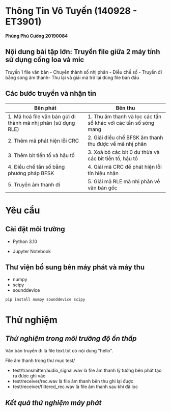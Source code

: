 # **Thông Tin Vô Tuyến (140928 - ET3901)**
  **Phùng Phú Cường 20190084**
## **Nội dung bài tập lớn: Truyền file giữa 2 máy tính sử dụng cổng loa và mic**
 Truyền 1 file văn bản - Chuyển thành số nhị phân - Điều chế số - Truyền đi bằng sóng âm thanh- Thu lại và giải mã trở lại đúng file ban đầu

## Các bước truyền và nhận tin

| Bên phát | Bên thu |
|---|---|
|1. Mã hoá file văn bản gửi đi thành mã nhị phân (sử dụng RLE)| 1. Thu âm thanh và lọc các tần số khác với các tần số sóng mang  |
|2. Thêm mã phát hiện lỗi CRC|2. Giải điều chế BFSK âm thanh thu được về mã nhị phân|
|3. Thêm bit tiền tố và hậu tố|3. Xoá bỏ các bit 0 dư thừa và các bit tiền tố, hậu tố|
|4. Điều chế tần số bằng phương pháp BFSK|4.  Giải mã CRC để phát hiện lỗi tín hiệu nhận|
|5. Truyền âm thanh đi|5. Giải mã RLE mã nhị phân về văn bản gốc|

# Yêu cầu
## Cài đặt môi trường
- Python 3.10 

- Jupyter Notebook

## Thư viện bổ sung bên máy phát và máy thu
- numpy
- scipy
- sounddevice
```
pip install numpy sounddevice scipy
```

# Thử nghiệm
## *Thử nghiệm trong môi trường độ ồn thấp*
Văn bản truyền đi là file text.txt có nội dung "hello".

File âm thanh trong thư mục test/
- test/transmitter/audio_signal.wav là file âm thanh lý tưởng bên phát tạo ra được ghi vào 
- test/receiver/rec.wav là file âm thanh bên thu ghi lại được
- test/receiver/filtered_rec.wav là file âm thanh sau khi đã lọc
## *Kết quả thử nghiệm máy phát*